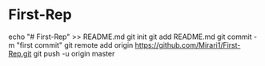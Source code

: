 # First-Rep
echo "# First-Rep" >> README.md
git init
git add README.md
git commit -m "first commit"
git remote add origin https://github.com/Mirari1/First-Rep.git
git push -u origin master
